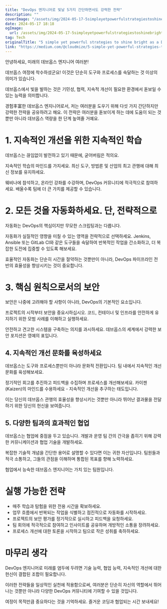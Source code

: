 ```yaml
---
title: "DevOps 엔지니어로 빛날 5가지 간단하면서도 강력한 전략"
description: ""
coverImage: "/assets/img/2024-05-17-5simpleyetpowerfulstrategiestoshinebrightasaDevOpsengineer_0.png"
date: 2024-05-17 18:18
ogImage:
  url: /assets/img/2024-05-17-5simpleyetpowerfulstrategiestoshinebrightasaDevOpsengineer_0.png
tag: Tech
originalTitle: "5 simple yet powerful strategies to shine bright as a DevOps engineer"
link: "https://medium.com/@cloudmize/5-simple-yet-powerful-strategies-to-shine-bright-as-a-devops-engineer-b0f6ce6d8f38"
---
```


안녕하세요, 미래의 데브옵스 엔지니어 여러분!

데브옵스 여정에 착수하셨군요! 이것은 단순히 도구와 프로세스를 숙달하는 것 이상의 의미가 있습니다.

데브옵스에서 빛을 발하는 것은 기민성, 협력, 지속적 개선이 필요한 환경에서 돋보일 수 있는 능력을 의미합니다.

<div class="content-ad"></div>

경험丰富한 데브옵스 엔지니어로서, 저는 여러분을 도우기 위해 다섯 가지 간단하지만 강력한 전략을 공유하려고 해요. 이 전략은 여러분을 돋보이게 하는 데에 도움이 되는 것뿐만 아니라 데브옵스 역량을 한 단계 높여줄 거예요.

# 1. 지속적인 개선을 위한 지속적인 학습

데브옵스는 끊임없이 발전하고 있기 때문에, 굳어버림은 적의요.

지속적인 학습의 마인드를 가지세요. 최신 도구, 방법론 및 산업의 최고 관행에 대해 최신 정보를 유지하세요.

<div class="content-ad"></div>

웨비나에 참석하고, 온라인 강좌를 수강하며, DevOps 커뮤니티에 적극적으로 참여하세요. 배울수록 팀에 더 큰 가치를 제공할 수 있습니다.

# 2. 모든 것을 자동화하세요. 단, 전략적으로

자동화는 DevOps의 핵심이지만 무모한 스크립팅과는 다릅니다.

자동화가 실질적인 영향을 미칠 수 있는 영역을 전략적으로 선택하세요. Jenkins, Ansible 또는 GitLab CI와 같은 도구들을 숙달하여 반복적인 작업을 간소화하고, 더 복잡한 도전에 집중할 수 있도록 해보세요.

<div class="content-ad"></div>

효율적인 자동화는 단순히 시간을 절약하는 것뿐만이 아니라, DevOps 파이프라인 전반의 효율성을 향상시키는 것이 중요합니다.

# 3. 핵심 원칙으로서의 보안

보안은 나중에 고려해야 할 사항이 아니라, DevOps의 기본적인 요소입니다.

프로젝트의 시작부터 보안을 중요시하십시오. 코드, 컨테이너 및 인프라를 안전하게 유지하기 위한 모범 사례를 이해하고 실행하세요.

<div class="content-ad"></div>

안전하고 견고한 시스템을 구축하는 의지를 과시하세요. 데브옵스의 세계에서 강력한 보안 포지션은 영예의 표입니다.

## 4. 지속적인 개선 문화를 육성하세요

데브옵스는 도구와 프로세스뿐만이 아니라 문화적 전환입니다. 팀 내에서 지속적인 개선 문화를 육성해보세요.

정기적인 회고를 추진하고 피드백을 수집하며 프로세스를 개선해보세요. 카이젠(Kaizen)의 마인드를 수용하세요 - 지속적인 개선을 추구하는 태도입니다.

<div class="content-ad"></div>

이는 당신의 데브옵스 관행의 효율성을 향상시키는 것뿐만 아니라 뛰어난 결과물을 전달하기 위한 당신의 헌신을 보여줍니다.

## 5. 다양한 팀과의 효과적인 협업

데브옵스는 협업에 중점을 두고 있습니다. 개발과 운영 팀 간의 간극을 좁히기 위해 강력한 커뮤니케이션과 협업 기술을 개발하세요.

복잡한 기술적 개념을 간단한 용어로 설명할 수 있다면 이는 귀한 자산입니다. 팀원들과 적극 소통하고, 그들의 관점을 이해하며 통합된 목표를 향해 노력하세요.

<div class="content-ad"></div>

협업에서 능숙한 데브옵스 엔지니어는 가치 있는 팀원입니다.

# 실행 가능한 전략

- 매주 학습과 탐험을 위한 전용 시간을 확보하세요.
- 업무 흐름에서 반복되는 작업을 식별하고 점진적으로 자동화를 시작하세요.
- 프로젝트의 보안 평가를 정기적으로 실시하고 피드백을 요청하세요.
- 팀 회의에 적극적으로 참여하고 인사이트를 공유하며 개방적인 소통을 장려하세요.
- 프로세스 개선에 대한 토론을 시작하고 팀으로 작은 성취를 축하하세요.

# 마무리 생각

<div class="content-ad"></div>

DevOps 엔지니어로 미래를 염두에 두려면 기술 능력, 협업 능력, 지속적인 개선에 대한 헌신이 결합된 조합이 필요합니다.

이러한 전략들을 일상적인 실천에 적용함으로써, 여러분은 단순히 자신의 역할에서 뛰어나는 것뿐만 아니라 다양한 DevOps 커뮤니티에 기여할 수 있을 것입니다.

여정이 목적만큼 중요하다는 것을 기억하세요. 즐거운 코딩과 협업되는 시간 보내세요!

